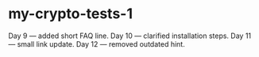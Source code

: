 # my-crypto-tests-1
Day 9 — added short FAQ line.
Day 10 — clarified installation steps.
Day 11 — small link update.
Day 12 — removed outdated hint.
